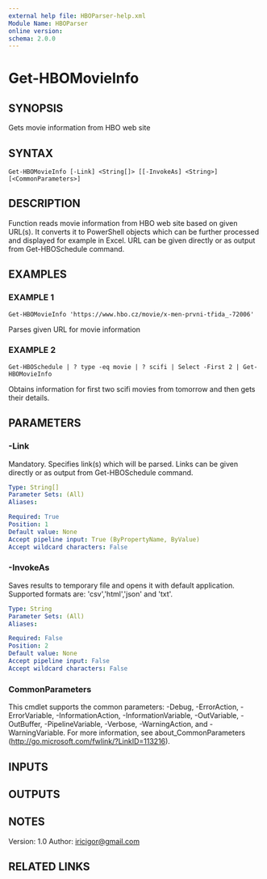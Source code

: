 ```yaml
---
external help file: HBOParser-help.xml
Module Name: HBOParser
online version:
schema: 2.0.0
---
```


# Get-HBOMovieInfo

## SYNOPSIS
Gets movie information from HBO web site

## SYNTAX

```
Get-HBOMovieInfo [-Link] <String[]> [[-InvokeAs] <String>] [<CommonParameters>]
```

## DESCRIPTION
Function reads movie information from HBO web site based on given URL(s). 
It converts it to PowerShell objects which can be further processed and displayed for example in Excel.
URL can be given directly or as output from Get-HBOSchedule command.

## EXAMPLES

### EXAMPLE 1
```
Get-HBOMovieInfo 'https://www.hbo.cz/movie/x-men-prvni-třida_-72006'
```

Parses given URL for movie information

### EXAMPLE 2
```
Get-HBOSchedule | ? type -eq movie | ? scifi | Select -First 2 | Get-HBOMovieInfo
```

Obtains information for first two scifi movies from tomorrow and then gets their details.

## PARAMETERS

### -Link
Mandatory.
Specifies link(s) which will be parsed.
Links can be given directly or as output from Get-HBOSchedule command.

```yaml
Type: String[]
Parameter Sets: (All)
Aliases:

Required: True
Position: 1
Default value: None
Accept pipeline input: True (ByPropertyName, ByValue)
Accept wildcard characters: False
```

### -InvokeAs
Saves results to temporary file and opens it with default application.
Supported formats are: 'csv','html','json' and 'txt'.

```yaml
Type: String
Parameter Sets: (All)
Aliases:

Required: False
Position: 2
Default value: None
Accept pipeline input: False
Accept wildcard characters: False
```

### CommonParameters
This cmdlet supports the common parameters: -Debug, -ErrorAction, -ErrorVariable, -InformationAction, -InformationVariable, -OutVariable, -OutBuffer, -PipelineVariable, -Verbose, -WarningAction, and -WarningVariable.
For more information, see about_CommonParameters (http://go.microsoft.com/fwlink/?LinkID=113216).

## INPUTS

## OUTPUTS

## NOTES
Version:        1.0
Author:         iricigor@gmail.com

## RELATED LINKS
